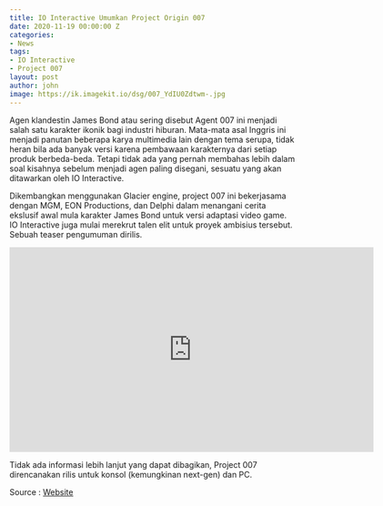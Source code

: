 ```yaml
---
title: IO Interactive Umumkan Project Origin 007
date: 2020-11-19 00:00:00 Z
categories:
- News
tags:
- IO Interactive
- Project 007
layout: post
author: john
image: https://ik.imagekit.io/dsg/007_YdIU0Zdtwm-.jpg
---
```


Agen klandestin James Bond atau sering disebut Agent 007 ini menjadi salah satu karakter ikonik bagi industri hiburan. Mata-mata asal Inggris ini menjadi panutan beberapa karya multimedia lain dengan tema serupa, tidak heran bila ada banyak versi karena pembawaan karakternya dari setiap produk berbeda-beda. Tetapi tidak ada yang pernah membahas lebih dalam soal kisahnya sebelum menjadi agen paling disegani, sesuatu yang akan ditawarkan oleh IO Interactive.

Dikembangkan menggunakan Glacier engine, project 007 ini bekerjasama dengan MGM, EON Productions, dan Delphi dalam menangani cerita ekslusif awal mula karakter James Bond untuk versi adaptasi video game. IO Interactive juga mulai merekrut talen elit untuk proyek ambisius tersebut. Sebuah teaser pengumuman dirilis.

<div class="embed-container"><iframe width="640" height="360" src="https://www.youtube.com/embed/slAhuh21ii8" frameborder="0" allow="accelerometer; autoplay; clipboard-write; encrypted-media; gyroscope; picture-in-picture" allowfullscreen></iframe></div>

Tidak ada informasi lebih lanjut yang dapat dibagikan, Project 007 direncanakan rilis untuk konsol (kemungkinan next-gen) dan PC.

Source : [Website]()